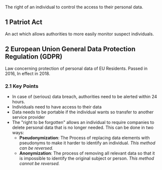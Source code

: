 The right of an individual to control the access to their personal data.

## 1 Patriot Act
An act which allows authorities to more easily monitor suspect individuals.

## 2 European Union General Data Protection Regulation (GDPR)
Law concerning protection of personal data of EU Residents. Passed in 2016, In effect in 2018.

### 2.1 Key Points
- In case of (serious) data breach, authorities need to be alerted within 24 hours.
- Individuals need to have access to their data
- Data needs to be portable if the individual wants so transfer to another service provider
- The "right to be forgotten" allows an individual to require companies to delete personal data that is no longer needed. This can be done in two ways:
	- **Pseudonymization**: The Process of replacing data elements with pseudonyms to make it harder to identify an individual. _This method can be reversed._
	- **Anonymization**: The process of removing all relevant data so that it is impossible to identify the original subject or person. _This method cannot be reversed._

